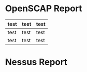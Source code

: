 
# OpenSCAP Report
| test  | test  | test  |
|---|---|---|
|  test | test  | test  |
| test  | test  | test  |



# Nessus Report
